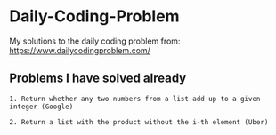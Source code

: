 # Daily-Coding-Problem

My solutions to the daily coding problem from: https://www.dailycodingproblem.com/

## Problems I have solved already

```
1. Return whether any two numbers from a list add up to a given integer (Google)
```
```
2. Return a list with the product without the i-th element (Uber)
```
